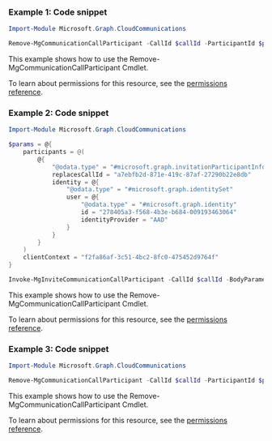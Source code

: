 ### Example 1: Code snippet

```powershellImport-Module Microsoft.Graph.CloudCommunications

Remove-MgCommunicationCallParticipant -CallId $callId -ParticipantId $participantId
```
This example shows how to use the Remove-MgCommunicationCallParticipant Cmdlet.
To learn about permissions for this resource, see the [permissions reference](/graph/permissions-reference).

### Example 2: Code snippet

```powershellImport-Module Microsoft.Graph.CloudCommunications

$params = @{
	participants = @(
		@{
			"@odata.type" = "#microsoft.graph.invitationParticipantInfo"
			replacesCallId = "a7ebfb2d-871e-419c-87af-27290b22e8db"
			identity = @{
				"@odata.type" = "#microsoft.graph.identitySet"
				user = @{
					"@odata.type" = "#microsoft.graph.identity"
					id = "278405a3-f568-4b3e-b684-009193463064"
					identityProvider = "AAD"
				}
			}
		}
	)
	clientContext = "f2fa86af-3c51-4bc2-8fc0-475452d9764f"
}

Invoke-MgInviteCommunicationCallParticipant -CallId $callId -BodyParameter $params
```
This example shows how to use the Remove-MgCommunicationCallParticipant Cmdlet.
To learn about permissions for this resource, see the [permissions reference](/graph/permissions-reference).

### Example 3: Code snippet

```powershellImport-Module Microsoft.Graph.CloudCommunications

Remove-MgCommunicationCallParticipant -CallId $callId -ParticipantId $participantId
```
This example shows how to use the Remove-MgCommunicationCallParticipant Cmdlet.
To learn about permissions for this resource, see the [permissions reference](/graph/permissions-reference).

